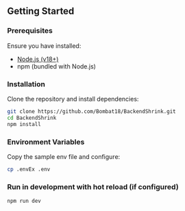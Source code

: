 ##  Getting Started

### Prerequisites

Ensure you have installed:
- [Node.js (v18+)](https://nodejs.org/)
- npm (bundled with Node.js)

### Installation

Clone the repository and install dependencies:

```bash
git clone https://github.com/Bombat18/BackendShrink.git
cd BackendShrink
npm install
```
### Environment Variables

Copy the sample env file and configure:

```bash
cp .envEx .env
```
### Run in development with hot reload (if configured)
```bash
npm run dev
```
